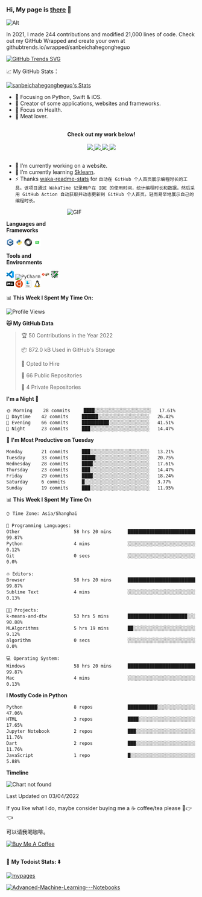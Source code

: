 ### Hi, My page is <a href="https://sanbeichahegongheguo.github.io/" target="_blank">there</a> 👋

![Alt](https://repobeats.axiom.co/api/embed/b48c54f5886848177ded940be53aca59bcfbdca9.svg "Repobeats analytics image")

In 2021, I made 244 contributions and modified 21,000 lines of code. Check out my GitHub Wrapped and create your own at githubtrends.io/wrapped/sanbeichahegongheguo

[![GitHub Trends SVG](https://api.githubtrends.io/user/svg/sanbeichahegongheguo/langs?time_range=one_year&loc_metric=changed&theme=classic)](https://githubtrends.io)

<!--
**sanbeichahegongheguo/sanbeichahegongheguo** is a ✨ _special_ ✨ repository because its `README.md` (this file) appears on your GitHub profile.

Here are some ideas to get you started:

- 🔭 I’m currently working on ...
- 🌱 I’m currently learning ...
- 👯 I’m looking to collaborate on ...
- 🤔 I’m looking for help with ...
- 💬 Ask me about ...
- 📫 How to reach me: ...
- 😄 Pronouns: ...
- ⚡ Fun fact: ...
-->

📈 My GitHub Stats：

<p align="left">
  <a href="https://github.com/sanbeichahegongheguo" class="rich-diff-level-one">
    <img src="https://github-readme-stats.vercel.app/api?username=sanbeichahegongheguo&title_color=333&text_color=777" alt="sanbeichahegongheguo's Stats" >
    <!-- &hide=issues
    <img src="https://github-readme-stats.vercel.app/api?username=sanbeichahegongheguo&hide=issues&title_color=333&text_color=777" alt="sanbeichahegongheguo's Stats" >
    -->
  </a>
</p>

- :orange_book: Focusing on Python, Swift & iOS.
- :hammer: Creator of some applications, websites and frameworks.
- :ram: Focus on Health.
- :meat_on_bone: Meat lover.
  <br><br>
<p align="center">
  <strong>Check out my work below!</strong>
  <br><br>
  <a href="https://github.com/sanbeichahegongheguo">
    <img src="https://badges.pufler.dev/visits/sanbeichahegongheguo/sanbeichahegongheguo?style=flat-square&color=black&logo=github">
  </a>
  <a href="https://github.com/sanbeichahegongheguo">
    <img src="https://badges.pufler.dev/years/sanbeichahegongheguo?style=flat-square&color=black&logo=github">
  </a>
  <a href="https://github.com/sanbeichahegongheguo?tab=repositories">
    <img src="https://badges.pufler.dev/repos/sanbeichahegongheguo?style=flat-square&color=black&logo=github">
  </a>
  <a href="https://github.com/sanbeichahegongheguo">
    <img src="https://badges.pufler.dev/commits/monthly/sanbeichahegongheguo?style=flat-square&color=black&logo=github">
  </a>
</p>

<h2></h2>

- 🔭 I’m currently working on a website.
- 🌱 I’m currently learning [Sklearn](https://sklearn.apachecn.org/).
- ⚡ Thanks  [waka-readme-stats](https://github.com/anmol098/waka-readme-stats) for `自动在 GitHub 个人首页展示编程时长的工具。该项目通过 WakaTime 记录用户在 IDE 的使用时间，统计编程时长和数据，然后采用 GitHub Action 自动获取并动态更新到 GitHub 个人首页。轻而易举地展示自己的编程时长。`


<img align="right" alt="GIF" src="https://github.com/abhisheknaiidu/abhisheknaiidu/blob/master/code.gif?raw=true" width="343" height="220"/>&nbsp;&nbsp;&nbsp;&nbsp;

**Languages and Frameworks**

<code><img height="20" src="https://raw.githubusercontent.com/github/explore/80688e429a7d4ef2fca1e82350fe8e3517d3494d/topics/cpp/cpp.png" alt="C++"></code>
<code><img height="20" src="https://raw.githubusercontent.com/github/explore/80688e429a7d4ef2fca1e82350fe8e3517d3494d/topics/python/python.png" alt="Python"></code>
<code><img height="20" src="https://raw.githubusercontent.com/github/explore/80688e429a7d4ef2fca1e82350fe8e3517d3494d/topics/json/json.png" alt="JSON"></code>
<code><img height="20" src="https://raw.githubusercontent.com/github/explore/80688e429a7d4ef2fca1e82350fe8e3517d3494d/topics/qt/qt.png" alt="Qt"></code>

**Tools and Environments**

<code><img height="20" src="https://raw.githubusercontent.com/github/explore/80688e429a7d4ef2fca1e82350fe8e3517d3494d/topics/visual-studio-code/visual-studio-code.png" alt="VSCode"></code>
<code><img height="20" src="https://images.nowcoder.com/images/20180629/0_1530258305740_67F7BB46DE9FC78164CA628F2CE05C37" alt="PyCharm"></code>
<code><img height="20" src="https://raw.githubusercontent.com/github/explore/80688e429a7d4ef2fca1e82350fe8e3517d3494d/topics/git/git.png" alt="Git"></code>
<code><img height="20" src="https://raw.githubusercontent.com/github/explore/80688e429a7d4ef2fca1e82350fe8e3517d3494d/topics/vim/vim.png" alt="Vim"></code>
<code><img height="20" src="https://raw.githubusercontent.com/github/explore/80688e429a7d4ef2fca1e82350fe8e3517d3494d/topics/markdown/markdown.png" alt="Markdown"></code>
<code><img height="20" src="https://raw.githubusercontent.com/github/explore/80688e429a7d4ef2fca1e82350fe8e3517d3494d/topics/ubuntu/ubuntu.png" alt="Ubuntu"></code>
<code><img height="20" src="https://raw.githubusercontent.com/github/explore/80688e429a7d4ef2fca1e82350fe8e3517d3494d/topics/macos/macos.png" alt="MacOS"></code>
<code><img height="20" src="https://raw.githubusercontent.com/github/explore/80688e429a7d4ef2fca1e82350fe8e3517d3494d/topics/linux/linux.png" alt="Linux"></code>

📊 **This Week I Spent My Time On:**
<!--START_SECTION:waka-->
![Profile Views](http://img.shields.io/badge/Profile%20Views-0-blue)

**🐱 My GitHub Data** 

> 🏆 50 Contributions in the Year 2022
 > 
> 📦 872.0 kB Used in GitHub's Storage 
 > 
> 💼 Opted to Hire
 > 
> 📜 66 Public Repositories 
 > 
> 🔑 4 Private Repositories  
 > 
**I'm a Night 🦉** 

```text
🌞 Morning    28 commits     ████░░░░░░░░░░░░░░░░░░░░░   17.61% 
🌆 Daytime    42 commits     ██████░░░░░░░░░░░░░░░░░░░   26.42% 
🌃 Evening    66 commits     ██████████░░░░░░░░░░░░░░░   41.51% 
🌙 Night      23 commits     ███░░░░░░░░░░░░░░░░░░░░░░   14.47%

```
📅 **I'm Most Productive on Tuesday** 

```text
Monday       21 commits     ███░░░░░░░░░░░░░░░░░░░░░░   13.21% 
Tuesday      33 commits     █████░░░░░░░░░░░░░░░░░░░░   20.75% 
Wednesday    28 commits     ████░░░░░░░░░░░░░░░░░░░░░   17.61% 
Thursday     23 commits     ███░░░░░░░░░░░░░░░░░░░░░░   14.47% 
Friday       29 commits     ████░░░░░░░░░░░░░░░░░░░░░   18.24% 
Saturday     6 commits      █░░░░░░░░░░░░░░░░░░░░░░░░   3.77% 
Sunday       19 commits     ███░░░░░░░░░░░░░░░░░░░░░░   11.95%

```


📊 **This Week I Spent My Time On** 

```text
⌚︎ Time Zone: Asia/Shanghai

💬 Programming Languages: 
Other                    58 hrs 20 mins      █████████████████████████   99.87% 
Python                   4 mins              ░░░░░░░░░░░░░░░░░░░░░░░░░   0.12% 
Git                      0 secs              ░░░░░░░░░░░░░░░░░░░░░░░░░   0.0%

🔥 Editors: 
Browser                  58 hrs 20 mins      █████████████████████████   99.87% 
Sublime Text             4 mins              ░░░░░░░░░░░░░░░░░░░░░░░░░   0.13%

🐱‍💻 Projects: 
k-means-and-dtw          53 hrs 5 mins       ██████████████████████░░░   90.88% 
MLAlgorithms             5 hrs 19 mins       ██░░░░░░░░░░░░░░░░░░░░░░░   9.12% 
algorithm                0 secs              ░░░░░░░░░░░░░░░░░░░░░░░░░   0.0%

💻 Operating System: 
Windows                  58 hrs 20 mins      █████████████████████████   99.87% 
Mac                      4 mins              ░░░░░░░░░░░░░░░░░░░░░░░░░   0.13%

```

**I Mostly Code in Python** 

```text
Python                   8 repos             ███████████░░░░░░░░░░░░░░   47.06% 
HTML                     3 repos             ████░░░░░░░░░░░░░░░░░░░░░   17.65% 
Jupyter Notebook         2 repos             ███░░░░░░░░░░░░░░░░░░░░░░   11.76% 
Dart                     2 repos             ███░░░░░░░░░░░░░░░░░░░░░░   11.76% 
JavaScript               1 repo              █░░░░░░░░░░░░░░░░░░░░░░░░   5.88%

```


**Timeline**

![Chart not found](https://raw.githubusercontent.com/sanbeichahegongheguo/sanbeichahegongheguo/master/charts/bar_graph.png) 


 Last Updated on 03/04/2022
<!--END_SECTION:waka-->


If you like what I do, maybe consider buying me a ☕ coffee/tea please 🥺👉👈  

可以请我喝咖啡。

<a href="https://timeash.club/wechat-pay.jpg" target="_blank"><img src="https://cdn.buymeacoffee.com/buttons/v2/default-red.png" alt="Buy Me A Coffee" width="150" ></a>

<h2></h2>

🚧 **My Todoist Stats: ⬇️**

[![mypages](https://github-readme-stats.vercel.app/api/pin/?username=sanbeichahegongheguo&repo=sanbeichahegongheguo.github.io )](https://github.com/sanbeichahegongheguo/sanbeichahegongheguo.github.io ) 

[![Advanced-Machine-Learning---Notebooks](https://github-readme-stats.vercel.app/api/pin/?username=sanbeichahegongheguo&repo=Advanced-Machine-Learning---Notebooks)](https://github.com/sanbeichahegongheguo/Advanced-Machine-Learning---Notebooks)

